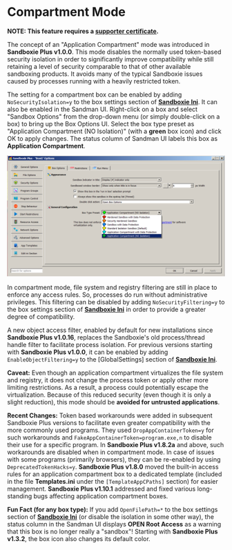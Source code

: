 # Compartment Mode

**NOTE: This feature requires a [supporter certificate](https://sandboxie-plus.com/supporter-certificate/).**

The concept of an "Application Compartment" mode was introduced in **Sandboxie Plus v1.0.0**. This mode disables the normally used token-based security isolation in order to significantly improve compatibility while still retaining a level of security comparable to that of other available sandboxing products. It avoids many of the typical Sandboxie issues caused by processes running with a heavily restricted token.

The setting for a compartment box can be enabled by adding `NoSecurityIsolation=y` to the box settings section of **[Sandboxie Ini](../Content/SandboxieIni.md)**. It can also be enabled in the Sandman UI. Right-click on a box and select "Sandbox Options" from the drop-down menu (or simply double-click on a box) to bring up the Box Options UI. Select the box type preset as "Application Compartment (NO Isolation)" (with a **green** box icon) and click OK to apply changes. The status column of Sandman UI labels this box as **Application Compartment**.

![](../Media/Box_CompartmentMode.png)

In compartment mode, file system and registry filtering are still in place to enforce any access rules. So, processes do run without administrative privileges. This filtering can be disabled by adding `NoSecurityFiltering=y` to the box settings section of **[Sandboxie Ini](../Content/SandboxieIni.md)** in order to provide a greater degree of compatibility.

A new object access filter, enabled by default for new installations since **Sandboxie Plus v1.0.16**, replaces the Sandboxie's old process/thread handle filter to facilitate process isolation. For previous versions starting with **Sandboxie Plus v1.0.0**, it can be enabled by adding `EnableObjectFiltering=y` to the [GlobalSettings] section of **[Sandboxie Ini](../Content/SandboxieIni.md)**.

**Caveat:** Even though an application compartment virtualizes the file system and registry, it does not change the process token or apply other more limiting restrictions. As a result, a process could potentially escape the virtualization. Because of this reduced security (even though it is only a slight reduction), this mode should be **avoided for untrusted applications**.

**Recent Changes:** Token based workarounds were added in subsequent Sandboxie Plus versions to facilitate even greater compatibility with the more commonly used programs. They used `DropAppContainerToken=y` for such workarounds and `FakeAppContainerToken=program.exe,n` to disable their use for a specific program. In **Sandboxie Plus v1.8.2a** and above, such workarounds are disabled when in compartment mode. In case of issues with some programs (primarily browsers), they can be re-enabled by using `DeprecatedTokenHacks=y`. **Sandboxie Plus v1.8.0** moved the built-in access rules for an application compartment box to a dedicated template (included in the file **Templates.ini** under the `[TemplateAppCPaths]` section) for easier management. **Sandboxie Plus v1.10.1** addressed and fixed various long-standing bugs affecting application compartment boxes.

**Fun Fact (for any box type):** If you add `OpenFilePath=*` to the box settings section of **[Sandboxie Ini](../Content/SandboxieIni.md)** (or disable the isolation in some other way), the status column in the Sandman UI displays **OPEN Root Access** as a warning that this box is no longer really a "sandbox"! Starting with **Sandboxie Plus v1.3.2**, the box icon also changes its default color.

